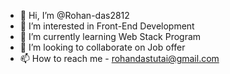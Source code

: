- 👋 Hi, I’m @Rohan-das2812
- 👀 I’m interested in Front-End Development
- 🌱 I’m currently learning Web Stack Program
- 💞️ I’m looking to collaborate on Job offer
- 📫 How to reach me - rohandastutai@gmail.com

<!---
Rohan-das2812/Rohan-das2812 is a ✨ special ✨ repository because its `README.md` (this file) appears on your GitHub profile.
You can click the Preview link to take a look at your changes.
--->
